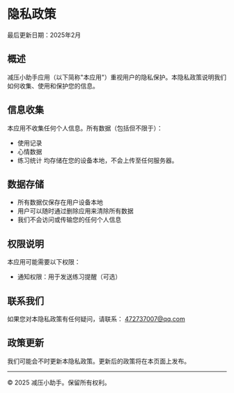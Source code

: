 # 隐私政策

最后更新日期：2025年2月

## 概述

减压小助手应用（以下简称"本应用"）重视用户的隐私保护。本隐私政策说明我们如何收集、使用和保护您的信息。

## 信息收集

本应用不收集任何个人信息。所有数据（包括但不限于）：
- 使用记录
- 心情数据
- 练习统计
均存储在您的设备本地，不会上传至任何服务器。

## 数据存储

- 所有数据仅保存在用户设备本地
- 用户可以随时通过删除应用来清除所有数据
- 我们不会访问或传输您的任何个人信息

## 权限说明

本应用可能需要以下权限：
- 通知权限：用于发送练习提醒（可选）

## 联系我们

如果您对本隐私政策有任何疑问，请联系：
472737007@qq.com

## 政策更新

我们可能会不时更新本隐私政策。更新后的政策将在本页面上发布。

---

© 2025 减压小助手。保留所有权利。

